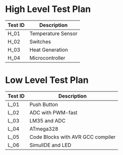  # High Level Test Plan
| Test ID | Description | 
|---| ---|
| H_01 | Temperature Sensor|
| H_02 |Switches|
| H_03| Heat Generation|
| H_04 | Microcontroller|



# Low Level Test Plan
| Test ID | Description |
|---| ---|  
| L_01 |Push Button|
| L_02 | ADC with PWM-fast|
| L_03|LM35 and ADC|
| L_04|ATmega328|
| L_05| Code Blocks with AVR GCC compiler|
| L_06|SimulIDE and LED|


